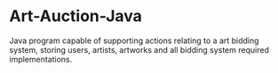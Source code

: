 # Art-Auction-Java
Java program capable of supporting actions relating to a art bidding system, storing users, artists, artworks and all bidding system required implementations.
